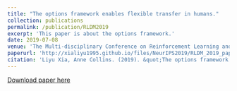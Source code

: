 ```yaml
---
title: "The options framework enables flexible transfer in humans."
collection: publications
permalink: /publication/RLDM2019
excerpt: 'This paper is about the options framework.'
date: 2019-07-08
venue: 'The Multi-disciplinary Conference on Reinforcement Learning and Decision Making (RLDM)'
paperurl: 'http://xialiyu1995.github.io/files/NeurIPS2019/RLDM_2019_paper.pdf'
citation: 'Liyu Xia, Anne Collins. (2019). &quot;The options framework enables flexible transfer in humans.&quot; <i>RLDM 2019</i>.'
---
```


[Download paper here](http://xialiyu1995.github.io/files/NeurIPS2019/RLDM_2019_paper.pdf)
